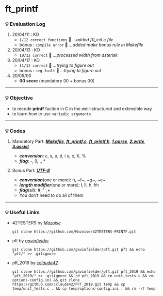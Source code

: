 # ft_printf

### :bulb: Evaluation Log
1. 20/04/11 : KO
    - `1/12 correct functions` :wrench: _...added f0_init.c file_
    - bonus : `compile error` :wrench: _...added make bonus rule in Makefile_
2. 20/04/13 : KO
    - `10/12 correct` :wrench: _...processed width from asterisk_
3. 20/04/17 : KO
    - `11/12 correct` :wrench: _...trying to figure out_
    - bonus : `seg-fault` :wrench: _...trying to figure out_
4. 20/05/00
    - **00 score** (mandatory 00 + bonus 00)
***

### :bulb: Objective
- to recode __printf__ fuction in C in the well-structured and extensible way
- to learn how to use `variadic arguments`
***

### :bulb: Codes
1. Mandatory Part: [***Makefile***](./Makefile), [***ft_printf.c***](./ft_printf.c), [***ft_printf.h***](./ft_printf.h), [***1.parse***](./f1_parse.c), [***2.write***](./f2_write.c), [***3.assist***](./f3_assist.c)
    - ***conversion***: c, s, p, d, i u, x, X, %
    - ***flag***: -, 0, ., *

2. Bonus Part: [***UTF-8***](./ft_atouni.c)
    - ***conversion***(one or more): n, ~f~, ~g~, ~e~
    - ***length modifier***(one or more): l, ll, h, hh
    - ***flag***(all): #, ' ',+
    - You don’t need to do all of them
---

### :bulb: Useful Links
- 42TESTERS by [_Mazoise_](https://github.com/Mazoise/42TESTERS-PRINTF)
    ```
    git clone https://github.com/Mazoise/42TESTERS-PRINTF.git
    ```
- pft by [_gavinfielder_](https://github.com/gavinfielder)
    ```
    git clone https://github.com/gavinfielder/pft.git pft && echo "pft/" >> .gitignore
    ```
- pft_2019 by [_cclaude42_](https://github.com/cclaude42/PFT_2019)
    ```
    git clone https://github.com/gavinfielder/pft.git pft_2019 && echo "pft_2019/" >> .gitignore && cd pft_2019 && rm unit_tests.c && rm options-config.ini && git clone https://github.com/cclaude42/PFT_2019.git temp && cp temp/unit_tests.c . && cp temp/options-config.ini . && rm -rf temp
    ```
